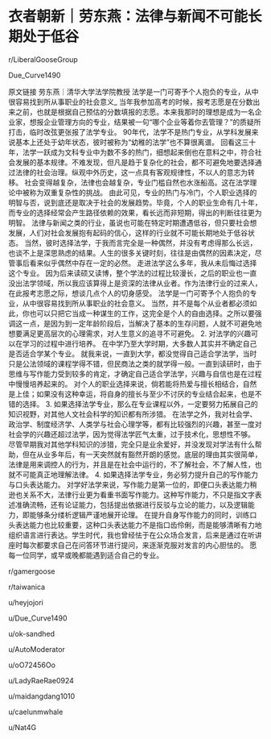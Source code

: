 # 衣者朝新｜劳东燕：法律与新闻不可能长期处于低谷

r/LiberalGooseGroup





Due_Curve1490

原文链接
劳东燕｜清华大学法学院教授
法学是一门可寄予个人抱负的专业，从中很容易找到所从事职业的社会意义_
当年我参加高考的时候，报考志愿是在分数出来之前，也就是根据自己预估的分数填报的志愿。本来我那时的理想是成为一名企业家，想报企业管理方向的专业，结果被一句“哪个企业等着你去管理？”的质疑所打击，临时改弦更张报了法学专业。
90年代，法学不是热门专业，从学科发展来说基本上还处于幼年状态，彼时被称为“幼稚的法学”也不算很离谱。
回看这三十年，法学一跃成为文科专业中为数不多的热门，细想起来倒也在意料之中，符合社会发展的基本规律。不难发现，但凡是趋于复杂化的社会，都不可避免地要选择通过法律的社会治理。纵观中外历史，这一点具有客观规律性，不以人的意志为转移。
社会变得越复杂，法律也会越复杂，专业门槛自然也水涨船高。这在法学理论中被称为双重复杂性的挑战。
由此可见，专业的热门与冷门，个人职业选择的明智与否，说到底还是取决于社会的发展趋势。毕竟，个人的职业生命有几十年，而专业的选择经常会产生路径依赖的效果，看长远而非短期，得出的判断往往更为明智。
法律与新闻之类的行业，虽说也可能在特定时期遭遇低谷，但只要社会想发展，人们对社会发展抱有起码的信心，这样的行业就不可能长期地处于低谷状态。
当然，彼时选择法学，于我而言完全是一种偶然，并没有考虑得那么长远，也谈不上是深思熟虑的结果。人生的很多关键时刻，往往是由偶然的因素决定，尽管事后看来似乎偶然中存在一定的必然。
走进法学这么多年，我从未后悔过选择这个专业。
因为后来读硕又读博，整个学法的过程比较漫长，之后的职业也一直没出法学领域，所以我应该算得上是资深的法律从业者。作为法律行业的过来人，在此报考志愿之际，想谈几点个人的切身感受。
法学是一门可寄予个人抱负的专业，从中很容易找到所从事职业的社会意义。
当然，并不是每个从业者都必须如此，你也可以只把它当成一种谋生的工作，这完全是个人的自由选择。之所以要强调这一点，是因为到一定年龄阶段后，当解决了基本的生存问题，人就不可避免地想要满足更高层次的心理需求，对人生意义的追寻不可避免。
2. 对法学的兴趣可以在学习的过程中进行培养。
在中学乃至大学时期，大多数人其实并不确定自己是否适合学某个专业。
就我来说，一直到大学，都没觉得自己适合学法学，当时只是公法领域的课程学得不错，但民商法之类的就学得一般。一直到读研时，由于思维与写作能力受到较多的肯定，才确定自己适合学法学，兴趣与自信也是在过程中慢慢培养起来的。
对个人的职业选择来说，倘若能将热爱与擅长相结合，自然是上佳；如果没有这种幸运，将自身的擅长与至少不讨厌的专业结合起来，也是不错的选择。
3. 如果选择法学专业，那么在专业课程以外，一定要努力拓展自己的知识视野，对其他人文社会科学的知识都有所涉猎。
在法学之外，我对社会学、政治学、制度经济学、人类学与社会心理学等，都有比较强烈的兴趣，甚至一度对社会学的兴趣还超过法学，因为觉得法学匠气太重，过于技术化，思想性不够。
尽管早期我对其他学科知识的涉猎，完全只是业余爱好，并没发现对学法有什么帮助，但在从业多年后，有一天突然就有豁然开朗的感觉。底层的理由其实很简单，法律是用来调控人的行为，并且是在社会中运行的，不了解社会，不了解人性，也就不可能真正地理解法律。
4. 如果选择法学专业，务必努力提升自己的写作能力与口头表达能力。
对学好法学来说，写作能力是第一位的，即便口头表达能力稍逊也关系不大，法律行业更为看重书面写作能力。这种写作能力，不只是指文字表述准确流畅，还有论证能力，包括提出依据进行反驳与立论的能力，以及逻辑能力，即能够条分缕析逻辑严谨地展开论理。
在提升自身写作能力的同时，训练口头表达能力也比较重要，这种口头表达能力不是指口齿伶俐，而是能够清晰有力地组织语言进行表达。学生时代，我也曾经怯于在公众场合发言，后来是通过在听讲座时每次都要求自己在问答环节进行提问，来逐渐克服对发言的内心胆怯的。
愿每一位同学，或早或晚都能遇到适合自己的专业。

r/gamergoose

r/taiwanica

u/heyjojori

u/Due_Curve1490

u/ok-sandhed

u/AutoModerator

u/oO72456Oo

u/LadyRaeRae0924

u/maidangdang1010

u/caelunmwhale

u/Nat4G
